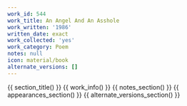 ```yaml
---
work_id: 544
work_title: An Angel And An Asshole
work_written: '1986'
written_date: exact
work_collected: 'yes'
work_category: Poem
notes: null
icon: material/book
alternate_versions: []
---
```


{{ section_title() }}
{{ work_info() }}
{{ notes_section() }}
{{ appearances_section() }}
{{ alternate_versions_section() }}